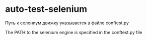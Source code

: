 ﻿# auto-test-selenium
Путь к селениум движку указывается в файле conftest.py

The PATH to the selenium engine is specified in the conftest.py file
